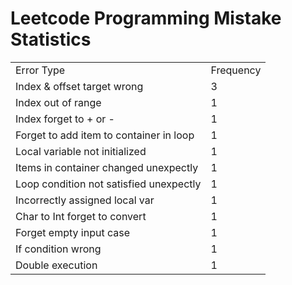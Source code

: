 # Leetcode Programming Mistake Statistics

<table>
    <tr>
        <td>Error Type</td>
        <td>Frequency</td>
    </tr>
    <tr>
        <td>Index & offset target wrong</td>
        <td>3</td>
    </tr>
    <tr>
        <td>Index out of range</td>
        <td>1</td>
    </tr>
    <tr>
        <td>Index forget to + or -</td>
        <td>1</td>
    </tr>
    <tr>
        <td>Forget to add item to container in loop</td>
        <td>1</td>
    </tr>
    <tr>
        <td>Local variable not initialized</td>
        <td>1</td>
    </tr>
    <tr>
        <td>Items in container changed unexpectly</td>
        <td>1</td>
    </tr>
    <tr>
        <td>Loop condition not satisfied unexpectly</td>
        <td>1</td>
    </tr>
    <tr>
        <td>Incorrectly assigned local var</td>
        <td>1</td>
    </tr>
    <tr>
        <td>Char to Int forget to convert</td>
        <td>1</td>
    </tr>
    <tr>
        <td>Forget empty input case</td>
        <td>1</td>
    </tr>
    <tr>
        <td>If condition wrong</td>
        <td>1</td>
    </tr>
    <tr>
        <td>Double execution</td>
        <td>1</td>
    </tr>
</table>